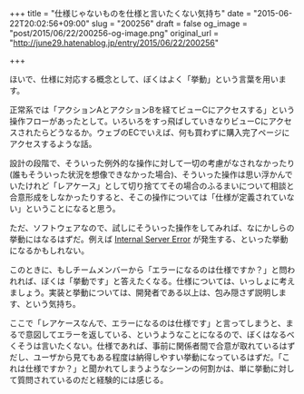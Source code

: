 +++
title = "仕様じゃないものを仕様と言いたくない気持ち"
date = "2015-06-22T20:02:56+09:00"
slug = "200256"
draft = false
og_image = "post/2015/06/22/200256-og-image.png"
original_url = "http://june29.hatenablog.jp/entry/2015/06/22/200256"

+++

<p>ほいで、仕様に対応する概念として、ぼくはよく「挙動」という言葉を用います。</p>

<p>正常系では「アクションAとアクションBを経てビューCにアクセスする」という操作フローがあったとして。いろいろをすっ飛ばしていきなりビューCにアクセスされたらどうなるか。ウェブのECでいえば、何も買わずに購入完了ページにアクセスするような話。</p>

<p>設計の段階で、そういった例外的な操作に対して一切の考慮がなされなかったり(誰もそういった状況を想像できなかった場合)、そういった操作は思い浮かんでいたけれど「レアケース」として切り捨ててその場合のふるまいについて相談と合意形成をしなかったりすると、そこの操作については「仕様が定義されていない」ということになると思う。</p>

<p>ただ、ソフトウェアなので、試しにそういった操作をしてみれば、なにかしらの挙動にはなるはずだ。例えば <a class="keyword" href="http://d.hatena.ne.jp/keyword/Internal%20Server%20Error">Internal Server Error</a> が発生する、といった挙動になるかもしれない。</p>

<p>このときに、もしチームメンバーから「エラーになるのは仕様ですか？」と問われれば、ぼくは「挙動です」と答えたくなる。仕様については、いっしょに考えましょう。実装と挙動については、開発者である以上は、包み隠さず説明します、という気持ち。</p>

<p>ここで「レアケースなんで、エラーになるのは仕様です」と言ってしまうと、まるで意図してエラーを返している、というようなことになるので、ぼくはなるべくそうは言いたくない。仕様であれば、事前に関係者間で合意が取れているはずだし、ユーザから見てもある程度は納得しやすい挙動になっているはずだ。「これは仕様ですか？」と聞かれてしまうようなシーンの何割かは、単に挙動に対して質問されているのだと経験的には感じる。</p>

